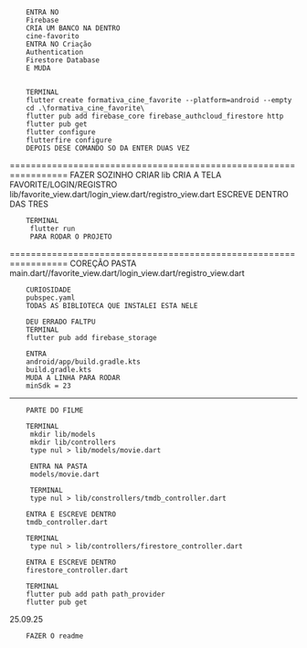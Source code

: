         ENTRA NO 
        Firebase
        CRIA UM BANCO NA DENTRO 
        cine-favorito
        ENTRA NO Criação 
        Authentication
        Firestore Database 
        E MUDA 

        
        TERMINAL 
        flutter create formativa_cine_favorite --platform=android --empty
        cd .\formativa_cine_favorite\
        flutter pub add firebase_core firebase_authcloud_firestore http
        flutter pub get
        flutter configure 
        flutterfire configure
        DEPOIS DESE COMANDO SO DA ENTER DUAS VEZ 

=================================================================
                        FAZER SOZINHO
        CRIAR 
        lib 
        CRIA A TELA FAVORITE/LOGIN/REGISTRO
        lib/favorite_view.dart/login_view.dart/registro_view.dart
        ESCREVE DENTRO DAS TRES 

        TERMINAL 
         flutter run 
         PARA RODAR O PROJETO 

=================================================================
                        COREÇÃO
        PASTA 
        main.dart//favorite_view.dart/login_view.dart/registro_view.dart

        CURIOSIDADE 
        pubspec.yaml
        TODAS AS BIBLIOTECA QUE INSTALEI ESTA NELE
      
        DEU ERRADO FALTPU 
        TERMINAL
        flutter pub add firebase_storage 

        ENTRA 
        android/app/build.gradle.kts
        build.gradle.kts
        MUDA A LINHA PARA RODAR 
        minSdk = 23 

----------------------------------------------------------------------
        PARTE DO FILME 

        TERMINAL 
         mkdir lib/models
         mkdir lib/controllers
         type nul > lib/models/movie.dart

         ENTRA NA PASTA 
         models/movie.dart

         TERMINAL 
         type nul > lib/constrollers/tmdb_controller.dart

        ENTRA E ESCREVE DENTRO
        tmdb_controller.dart

        TERMINAL 
         type nul > lib/controllers/firestore_controller.dart

        ENTRA E ESCREVE DENTRO
        firestore_controller.dart

        TERMINAL
        flutter pub add path path_provider
        flutter pub get

25.09.25

        FAZER O readme



